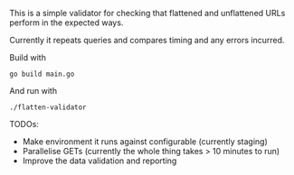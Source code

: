 This is a simple validator for checking that flattened and unflattened URLs perform in the expected ways.

Currently it repeats queries and compares timing and any errors incurred.

Build with

```
go build main.go
```

And run with

```
./flatten-validator
```

TODOs:
* Make environment it runs against configurable (currently staging)
* Parallelise GETs (currently the whole thing takes > 10 minutes to run)
* Improve the data validation and reporting
